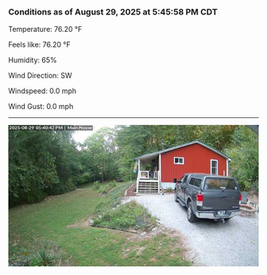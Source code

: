 ### Conditions as of August 29, 2025 at 5:45:58 PM CDT 

Temperature: 76.20 &deg;F

Feels like: 76.20 &deg;F

Humidity: 65%

Wind Direction: SW

Windspeed: 0.0 mph

Wind Gust: 0.0 mph

---

<img src="./images/latest.jpeg"/>

